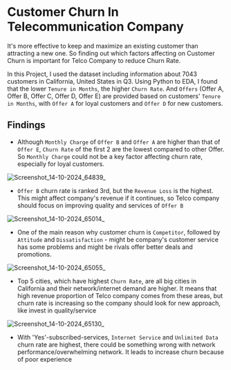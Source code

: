 # Customer Churn In Telecommunication Company

It's more effective to keep and maximize an existing customer than attracting a new one. So finding out which factors affecting on Customer Churn is important for Telco Company to reduce Churn Rate.

In this Project, I used the dataset including information about 7043 customers in California, United States in Q3.
Using Python to EDA, I found that the lower `Tenure in Months`, the higher `Churn Rate`. And `Offers` (Offer A, Offer B, Offer C, Offer D, Offer E) are provided based on customers' `Tenure in Months`, with `Offer A` for loyal customers and `Offer D` for new customers.

## Findings
- Although `Monthly Charge` of `Offer B` and `Offer A` are higher than that of `Offer E`, `Churn Rate` of the first 2 are the lowest compared to other Offer. So `Monthly Charge` could not be a key factor affecting churn rate, especially for loyal customers.

![Screenshot_14-10-2024_64839_](https://github.com/user-attachments/assets/17e847ab-3c06-4032-948b-84ff2efeaefd)
  
- `Offer B` churn rate is ranked 3rd, but the `Revenue Loss` is the highest. This might affect company's revenue if it continues, so Telco company should focus on improving quality and services of `Offer B`

![Screenshot_14-10-2024_65014_](https://github.com/user-attachments/assets/f8927a5a-7778-4388-8550-ebea40b023f7)
  
- One of the main reason why customer churn is `Competitor`, followed by `Attitude` and `Dissatisfaction` - might be company's customer service has some problems and might be rivals offer better deals and promotions.

![Screenshot_14-10-2024_65055_](https://github.com/user-attachments/assets/d4c9f538-80f8-46eb-98b0-3af1722b5cc3)

- Top 5 cities, which have highest `Churn Rate`, are all big cities in California and their network/internet demand are higher. It means that high revenue proportion of Telco company comes from these areas, but churn rate is increasing so the company should look for new approach, like invest in quality/service

![Screenshot_14-10-2024_65130_](https://github.com/user-attachments/assets/18070415-cc2f-4048-a1b8-43b3af62a3a5)

- With 'Yes'-subscribed-services, `Internet Service` and `Unlimited Data` churn rate are highest, there could be something wrong with network performance/overwhelming network. It leads to increase churn because of poor experience
